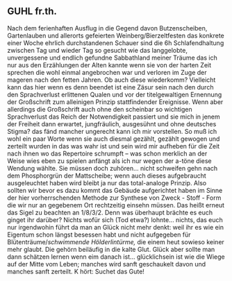 ## GUHL fr.th.
Nach dem ferienhaften Ausflug in die Gegend davon Butzenscheiben, Gartenlauben und allerorts gefeierten Weinberg/Bierzeltfesten das konkrete einer Woche ehrlich durchstandenen Schauer sind die 6h Schlafendhaltung zwischen Tag und wieder Tag so gesucht wie das langgelobte, unvergessene und endlich gefundne Sabbathland meiner Träume das ich nur aus den Erzählungen der Alten kannte wenn sie von der harten Zeit sprechen die wohl einmal angebrochen war und verloren im Zuge der mageren nach den fetten Jahren. Ob auch diese wiederkomm? Vielleicht kann das hier wenn es denn beendet ist eine Zäsur sein nach den durch den Sprachverlust erlittenen Qualen und vor der titelgewaltigen Ernennung der Großschrift zum alleinigen Prinzip stattfindender Ereignisse. Wenn aber allerdings die Großschrift auch ohne den scheinbar so wichtigen Sprachverlust das Reich der Notwendigkeit passiert und sie mich in jenem der Freiheit dann erwartet, jungfräulich, ausgesühnt und ohne deutsches Stigma? das fänd mancher ungerecht kann ich mir vorstellen. So muß ich wohl ein paar Worte wenn sie auch diesmal gezählt, gezählt gewogen und zerteilt wurden in das was wahr ist und sein wird mir aufheben für die Zeit nach ihnen wo das Repertoire schrumpft – was schon merklich an der Weise wies eben zu spielen anfängt als ich nur wegen der a-töne diese Wendung wählte. Sie müssen doch zuhören... nicht schweifen gehn nach dem Phosphorgrün der Mattscheibe; wenn auch dieses aufgebraucht ausgeleuchtet haben wird bleibt ja nur das total-analoge Prinzip. Also sollten wir bevor es dazu kommt das Gebäude aufgerichtet haben im Sinne der hier vorherrschenden Methode zur Synthese von Zweck - Stoff - Form die wir nur an gegebenem Ort rechtzeitig einsehn müssen. Das heißt erneut das Sigel zu beachten an 1/8/3/2. Denn was überhaupt brächte es euch ginget ihr darüber? Nichts wofür sich (Tod etwa?) lohnte... nichts, das euch nur irgendwohin führt da man an Glück nicht mehr denkt: weil ihr es wie ein Eigentum schon längst besessen habt und nicht aufgegeben für Blütenträume/*schwimmende Hölderlintürme,* die einem heut sowieso keiner mehr glaubt. Die gehörn beiläufig in die kalte Glut. Glück aber sollte man dann schätzen lernen wenn eim danach ist... glücklichsein ist wie die Wiege auf der Mitte vom Leben; manches wird sanft geschaukelt davon und manches sanft zerteilt. K hört: Suchet das Gute!   
